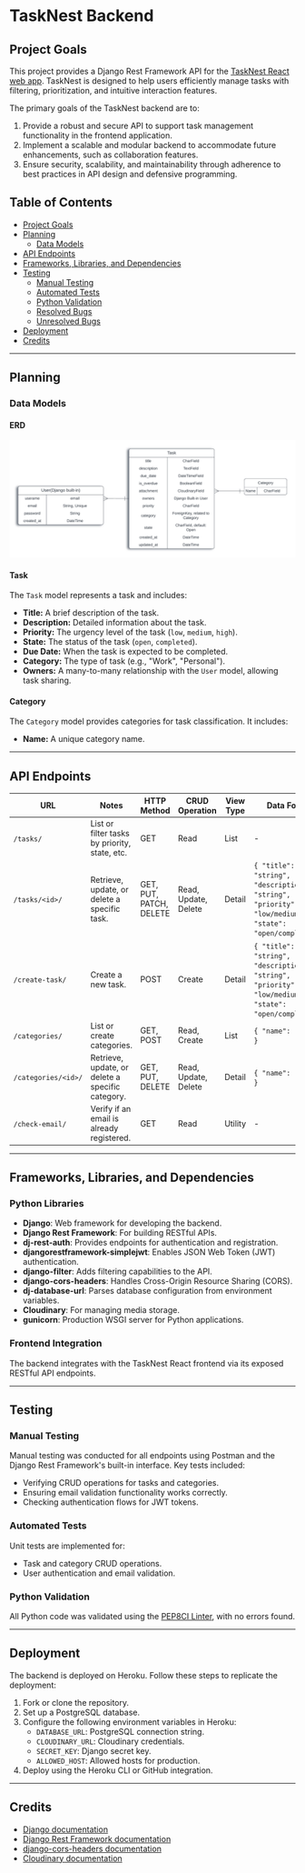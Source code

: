 # TaskNest Backend

## Project Goals

This project provides a Django Rest Framework API for the [TaskNest React web app](https://github.com/BrrunaRibeiro/tasknest-react). TaskNest is designed to help users efficiently manage tasks with filtering, prioritization, and intuitive interaction features.

The primary goals of the TaskNest backend are to:
1. Provide a robust and secure API to support task management functionality in the frontend application.
2. Implement a scalable and modular backend to accommodate future enhancements, such as collaboration features.
3. Ensure security, scalability, and maintainability through adherence to best practices in API design and defensive programming.

## Table of Contents

- [Project Goals](#project-goals)
- [Planning](#planning)
  - [Data Models](#data-models)
- [API Endpoints](#api-endpoints)
- [Frameworks, Libraries, and Dependencies](#frameworks-libraries-and-dependencies)
- [Testing](#testing)
  - [Manual Testing](#manual-testing)
  - [Automated Tests](#automated-tests)
  - [Python Validation](#python-validation)
  - [Resolved Bugs](#resolved-bugs)
  - [Unresolved Bugs](#unresolved-bugs)
- [Deployment](#deployment)
- [Credits](#credits)

---

## Planning

### Data Models

#### ERD

<p align="center">
    <img src="readmeassets/erd-models-tasknest.png" width=600>
</p>

#### **Task**
The `Task` model represents a task and includes:
- **Title:** A brief description of the task.
- **Description:** Detailed information about the task.
- **Priority:** The urgency level of the task (`low`, `medium`, `high`).
- **State:** The status of the task (`open`, `completed`).
- **Due Date:** When the task is expected to be completed.
- **Category:** The type of task (e.g., "Work", "Personal").
- **Owners:** A many-to-many relationship with the `User` model, allowing task sharing.

#### **Category**
The `Category` model provides categories for task classification. It includes:
- **Name:** A unique category name.

---

## API Endpoints

| **URL**             | **Notes**                                      | **HTTP Method** | **CRUD Operation** | **View Type**      | **Data Format**                                                                                   |
|----------------------|------------------------------------------------|-----------------|---------------------|--------------------|---------------------------------------------------------------------------------------------------|
| `/tasks/`           | List or filter tasks by priority, state, etc.  | GET             | Read                | List               | -                                                                                                 |
| `/tasks/<id>/`      | Retrieve, update, or delete a specific task.    | GET, PUT, PATCH, DELETE | Read, Update, Delete | Detail             | `{ "title": "string", "description": "string", "priority": "low/medium/high", "state": "open/completed" }` |
| `/create-task/`     | Create a new task.                              | POST            | Create              | Detail             | `{ "title": "string", "description": "string", "priority": "low/medium/high", "state": "open/completed" }` |
| `/categories/`      | List or create categories.                      | GET, POST       | Read, Create        | List               | `{ "name": "string" }`                                                                            |
| `/categories/<id>/` | Retrieve, update, or delete a specific category.| GET, PUT, DELETE| Read, Update, Delete| Detail             | `{ "name": "string" }`                                                                            |
| `/check-email/`     | Verify if an email is already registered.       | GET             | Read                | Utility            | -                                                                                                 |

---

## Frameworks, Libraries, and Dependencies

### Python Libraries

- **Django**: Web framework for developing the backend.
- **Django Rest Framework**: For building RESTful APIs.
- **dj-rest-auth**: Provides endpoints for authentication and registration.
- **djangorestframework-simplejwt**: Enables JSON Web Token (JWT) authentication.
- **django-filter**: Adds filtering capabilities to the API.
- **django-cors-headers**: Handles Cross-Origin Resource Sharing (CORS).
- **dj-database-url**: Parses database configuration from environment variables.
- **Cloudinary**: For managing media storage.
- **gunicorn**: Production WSGI server for Python applications.

### Frontend Integration
The backend integrates with the TaskNest React frontend via its exposed RESTful API endpoints.

---

## Testing

### Manual Testing
Manual testing was conducted for all endpoints using Postman and the Django Rest Framework's built-in interface. Key tests included:
- Verifying CRUD operations for tasks and categories.
- Ensuring email validation functionality works correctly.
- Checking authentication flows for JWT tokens.

### Automated Tests
Unit tests are implemented for:
- Task and category CRUD operations.
- User authentication and email validation.

### Python Validation
All Python code was validated using the [PEP8CI Linter](https://pep8ci.herokuapp.com/), with no errors found.

---

## Deployment

The backend is deployed on Heroku. Follow these steps to replicate the deployment:
1. Fork or clone the repository.
2. Set up a PostgreSQL database.
3. Configure the following environment variables in Heroku:
   - `DATABASE_URL`: PostgreSQL connection string.
   - `CLOUDINARY_URL`: Cloudinary credentials.
   - `SECRET_KEY`: Django secret key.
   - `ALLOWED_HOST`: Allowed hosts for production.
4. Deploy using the Heroku CLI or GitHub integration.

---

## Credits

- [Django documentation](https://docs.djangoproject.com/en/stable/)
- [Django Rest Framework documentation](https://www.django-rest-framework.org/)
- [django-cors-headers documentation](https://pypi.org/project/django-cors-headers/)
- [Cloudinary documentation](https://cloudinary.com/documentation)

